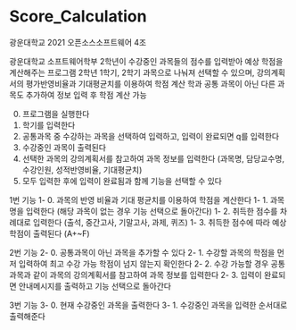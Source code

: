 # Score_Calculation
광운대학교 2021 오픈소스소프트웨어 4조

광운대학교 소프트웨어학부 2학년이 수강중인 과목들의 점수를 입력받아 예상 학점을 계산해주는 프로그램
2학년 1학기, 2학기 과목으로 나눠져 선택할 수 있으며, 강의계획서의 평가반영비율과 기대평균치를 이용하여 학점 계산
학과 공통 과목이 아닌 다른 과목도 추가하여 정보 입력 후 학점 계산 가능

0. 프로그램을 실행한다
1. 학기를 입력한다
2. 공통과목 중 수강하는 과목을 선택하여 입력하고, 입력이 완료되면 q를 입력한다
3. 수강중인 과목이 출력된다
4. 선택한 과목의 강의계획서를 참고하여 과목 정보를 입력한다
   (과목명, 담당교수명, 수강인원, 성적반영비율, 기대평균치)
5. 모두 입력한 후에 입력이 완료됨과 함께 기능을 선택할 수 있다

1번 기능
1- 0. 과목의 반영 비율과 기대 평균치를 이용하여 학점을 계산한다
1- 1. 과목명을 입력한다 (해당 과목이 없는 경우 기능 선택으로 돌아간다)
1- 2. 취득한 점수를 차례대로 입력한다
     (출석, 중간고사, 기말고사, 과제, 퀴즈)
1- 3. 취득한 점수에 따라 예상 학점이 출력된다 (A+~F)

2번 기능
2- 0. 공통과목이 아닌 과목을 추가할 수 있다
2- 1. 수강할 과목의 학점을 먼저 입력하여 최고 수강 가능 학점이 넘지 않는지 확인한다
2- 2. 수강 가능할 경우 공통과목과 같이 과목의 강의계획서를 참고하여 과목 정보를 입력한다
2- 3. 입력이 완료되면 안내메시지를 출력하고 기능 선택으로 돌아간다

3번 기능
3- 0. 현재 수강중인 과목을 출력한다
3- 1. 수강중인 과목을 입력한 순서대로 출력해준다

